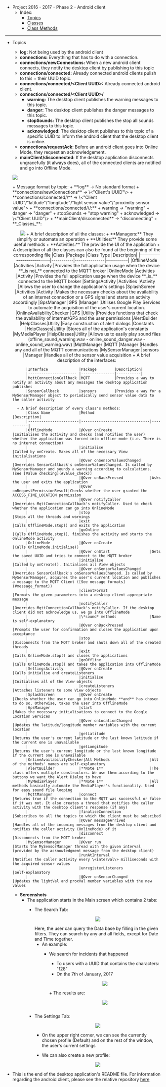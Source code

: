 + Project 2016 - 2017 - Phase 2 - Android client
	+  Index:
		+  [Topics](#topics)
		+  [Classes](#classes)
		+  [Class Methods](#methods)  
	

___________________________________________________________________

+ <a name="topics">Topics</a>
	+ **log:** Not being used by the android client
	+ **connections:** Everything that has to do with a connection.
	+ **connections/newConnections:** When a new android client connects, they notify the desktop client by publishing to this topic
	+ **connections/connected:** Already connected android clients pulish to this + their UUID topic.
	+ **connections/connected/\<Client UUID\>:** Already connected android client.
	+ **connections/connected/\<Client UUID\>/**
		+ **warning:** The desktop client publishes the warning messages to this topic.
		+ **danger:** The desktop client publishes the danger messages to this topic.
		+ **stopSounds:** The desktop client publishes the stop all sounds messages to this topic.
		+ **acknowledged:** The desktop client publishes to this topic of a specific UUID to inform the android client that the desktop client is online.
	+ **connections/requestAck:** Before an android client goes into Online Mode, they request an acknowledgement.
	+ **mainClient/disconnected:**  If the desktop application disconnects ungracefully (it always does), all of the connected clients are notified and go into Offline Mode.
	<p>
		<img src="https://lh3.googleusercontent.com/EMTDe2A2bCl9MuYJKZhCLX_tX7UdKtdf8fYdxdcuCFidDoLNWDPSGSRl4oVtERlpl-79DWBNPMcfacocgttfsDVU6azZSdBP_WkuWFD2jJ2F8gW6waPMZqLLN0g3wm8OvVqph2EdKa19BJYjsqYHRyAvq9kLpfUcwLtEaH2fTq80pnvMS5q1wzfTGcRKl0gtI-GgZoyINp9rIRpnKFovbLAk6h2PP1O4wwLJT99YfX0txHF1OFchctcVTubwk4zjAbNMjcq3cL0Ad6cVlIBt_71riQmHjeu2gCpdY2uXs68ZlwlUXNOzh9X7C2BwyIrDisLDZmPhtLoNUSl5eCoe_j5sL4CZAVWomGBtwjofZsbiA3fe1D4qyizQ1eRNseiFzk5f9Rcaoa3z4FiseBP9KKZbIyibwM7xOWOv-6B3U-l-9cg8B4FxBR1hLd7QfB9xZuQ80dU0NywqltCgg1tsRDz2-pbNJ1aL095OfSZeZwjX290c1as0ZkAkJZhaa1_eKt1ZajAqfI2CZdJIfhzdQIbiKmLn-NgJ6fQ4Mh6Ve1OXOlOXtiuRcmVbKGWFeoQXeBHu_o1KupHzSX5Xff5GLd_zgDs7cP_fIN0VhO6HFdMsm4GmYExz=w1063-h501-no" />
	 </p>
	+ <a name="message_format">Message format by topic:</a>
		+ **log** -> No standard format
		+ **connections/newConnections** -> \<"Client's UUID"\>
		+ **connections/connected/\<Client's UUID\>** -> \<"Client UUID"/"latitude"/"longitude"/"light sensor value"/"proximity sensor value">
		+ **connections/connected/\<Client's UUID\>/:**
			+   warning -> "warning"
			+   danger -> "danger"
			+   stopSounds -> "stop warning"
			+   acknowledged -> <The frequency at which the android client should send data to *the* desktop client
		+  **connections/requestAck** -> \<"Client UUID"\>
		+  **mainClient/disconnected** -> "disconnecting"
	+ **_Classes_**:
		<p align="center">
			<img src="https://lh3.googleusercontent.com/b-KJz-5ENFFol01knQUWUfueHWCdnVFrG1L2Lf04NZ_LDoNiPornBzh_a67oTlsxvOZzuJqT8FNfzA6QdKGz7KhDvUOW2nGfvYk_MK_LSRj8fJ_fn5pBcJ1b08_rBEI_eFcmgLNsNN7gPaw7Ekak_uate2O83RJ8Cltq-cZHU8JpYL8_06ettTzBiflPgywgPBKB9hVIe3rSCBNk_zfz18FIhIH9kcO6pVjp0JdbrP2dDePX_jGaivEisTGKPtF6NqKYXRO4eneHBcx3t1N5x57fFiXGJw8VyMRcSnHGoNekPWIBUEnNYNP-UlwdrleGvd9sQnfVWkejpKlF1P-oFGH5CY4H91lL9j3ZdUIbNIz8cw4R0gUex2M0YBnQvcX33SSumL6VX1fcSSb9ZKuXxqTLwD47FJnQu4FvNaQ45kM9z6rmrItfliPAqF2IMluVrmb_8dvrBjtdwOqPAFoI17p3JUL0nGWhrcHW8QgLngD8NQfBqLsj-NFm5p0-8tJsXqyFnYb-2TFmVKZ2ypYlHizvDoMk42qy2N4KFnuNKBuN5YCiNmc3NSU7udYQHDBM8F4ShX2Hl0gGNqqcvBpR97PZ7SE9yI6cEhYY-fkMCF-Xt1gOjjLD=w971-h546-no"
		</p>
		+ A brief description of all the classes:
			+ **Managers:** They simplify or automate an operation
			+ **Utilities:** They provide some useful methods
			+ **Activities:** The provide the UI of the application
		+ A description of all the classes can also be found at the beginning of the corresponding file
			|Class			 			|Package	|Class Type		|Description|
			|---------------------------|-----------|---------------|-----------|
			|OfflineMode	 			|Activities	|Activity		|Provides the full application usage when the device **_is not_** connected to the MQTT broker
			|OnlineMode		 			|Activities |Activity		|Provides the full application usage when the device **_is_** connected to the MQTT broker
			|SettingsActivity			|Activities |Activity		|Allows the user to change the application's settings
			|SplashScreen				|Activities |Activity		|Makes the necessary checks about the availability of an internet connection or a GPS signal and starts an
			activity accordingly
			|GpsManager					|GPS		|Manager		|Utilises Google Play Services to automate the acquisition of the user's current location.
			|OnlineAvailabilityChecker	|GPS		|Utility		|Provides functions that check the availability of internet/GPS and the user permissions
			|AlertBuilder				|HelpClasses|Utility		|Easy construction of alert dialogs
			|Constants					|HelpClasses|Utility		|Stores all of the application's constants
			|MyMediaPlayer				|HelpClasses|Utility		|Allows us to easily play sound files (offline_sound_warning.wav - online_sound_danger.wav - online_sound_warning.wav)
			|MqttManager				|MQTT		|Manager		|Handles any and all of the MQTT communications
			|MySensorManager			|sensors	|Manager		|Handles all of the sensor value acquisition
 		+ A brief description of the interfaces:
 	
 			|Interface				|Package		|Description|
			|----------------------	|---------------|-----------|
			|MqttConnectionCallback	|MQTT			|Provides a way to notify an activity about any messages the desktop application publishes
			|SensorCallback			|sensors		|Provides a way for a MySensorManager object to periodically send sensor value data to the caller activity

		+ A brief description of every class's methods:
			|Class Name				|Method							|Description|
			|-----------------------|-------------------------------|-----------|
			|OfflineMode			|@Over onCreate					|Initialises the activity and checks (and notifies the user) whether the application was forced into offline mode (i.e. There is no internet connection)
			|						|initialise						|Called by onCreate. Makes all of the necessary View initialisations
			|						|@Over onSensorValuesChanged 	|Overrides SensorCallback's onSensorValuesChanged. Is called by MySensorManager and sounds a warning according to calculations. (see [Value checking](#value_check))
			|						|@Over onBackPressed			|Asks the user and exits the application 
			|						|@Over onRequestPermissionResult|Checks whether the user granted the ACCESS_FINE_LOCATION permission
			|						|@Over notifyCaller				|Overrides MqttConnectionCallback's notifyCaller. Used to check whether the application can go into OnlineMode
			|						|stop							|Stops all the threads and warnings
			|						|exit							|Calls OfflineMode.stop() and exits the application
			|						|goOnline						|Calls OfflineMode.stop(), finishes the activity and starts the OnlineMode activity
			|OnlineMode				|@Over onCreate					|Calls OnlineMode.initialise()
			|						|@Over onStart					|Gets the saved UUID and tries to connect to the MQTT broker
			|						|initialise						|Called by onCreate(). Initialises all View objects
			|						|@Over onSensorValuesChanged	|Overrides SensorCallback's onSensorValuesChanged. Is called by MySensorManager, acquires the user's current location and publishes a message to the MQTT Client ([See message formats](#message_format)) 
			|						|clientFormat					|Formats the given parameters into a desktop client appropriate message
			|						|notifyCaller					|Overrides MqttConnectionCallback's notifyCaller. If the desktop client did not acknowledge us, we go into OfflineMode
			|						|\*sound* methods				|Name is self-explanatory
			|						|@Over onBackPressed			|Prompts the user for confirmation and closes the application upon acceptance
			|						|stop							|Disconnects from the MQTT broker and shuts down all of the created threads
			|						|exit							|Calls OnlineMode.stop() and closes the applications
			|						|goOffline						|Calls OnlineMode.stop() and takes the application into OfflineMode
			|SettingsActivity		|@Over onCreate					|Calls initialise and createListeners
			|						|initialise						|Initialises all of the View objects
			|						|createListeners				|Attaches listeners to some View objects
			|SplashScreen			|@Over onCreate					|Checks whether the user can go into OnlineMode **and** has chosen to do so. Otherwise, takes the user into OfflineMode
			|GpsManager				|start							|Makes the necessary initialisations to connect to the Google Location Services
			|						|@Over onLocationChanged		|Updates the latitude/longitude member variables with the current location
			|						|getLatitude					|Returns the user's current latitude or the last known latitude if the current one is unavailable
			|						|getLongitude					|Returns the user's current longitude or the last known longitude if the current one is unavailable
			|OnlineAvailabilityChecker|All Methods					|All of the methods' names are self-explanatory
			|AlertBuilder			|**Note 1**						|The class offers multiple constructors. We use them according to the buttons we want the Alert Dialog to have
			|MyMediaPlayer			|**Note 1**						|All methods basically automate the MediaPlayer's functionality. Used for easy sound file looping
			|MqttManager			|connect						|Returns true if the connection to the MQTT was successful or false if it was not. It also creates a thread that notifies the caller activity with the desktop client's response (if any)
			|						|finaliseConnection				|Subscribes to all the topics to which the client must be subscibed
			|						|@Over messageArrived			|Handles all of the incoming messages from the desktop client and notifies the caller activity (OnlineMode) of it
			|						|disconnect 					|Disconnects from the MQTT broker
			|MySensorManager		|@Over run						|Starts the MySensorManager thread with the given interval (provided by the acknowledgment message from the desktop client)
			|						|runAtInterval					|Notifies the caller activity every \<interval\> milliseconds with the acquired sensor values
			|						|unregisterListeners			|Self-explanatory
			|						|@Over onSensorChanged			|Updates the lightVal and proxVal member variables with the new values
	
    + **Screenshots**  
        + The application starts in the Main screen which contains 2 tabs:
            + The Search Tab:
                <p align="center">
                    <img src="https://lh3.googleusercontent.com/gpCrFCW23B5RzEcTW1zD45VoHURVFCwqtrsNbA7_wW5VsdDS6sPlrS_XMAHlBJNY5s6XTqJ0dEUEtPV0cATqYdO7NP_GKhLT1JP1iCvEKSRc0X8uDsZC0Kermb99TaXfkfn8-nN6EAubCAeV61h6jQoUrvl-WfMVUWgWkujqDezkx4-KTd5F10_tSvdCKZVH0OmFNaKc_bW0QlbG1lBTmsK1dgxUV-JfIHfa0U5_y3S8W7S0DmM6TSHoZCaDL96p33-bFEjfC9vcM_6fUjwt2rl_zLVg9PyzVMOkDR378UxMxjQ_zf-LkydLIZDTnb5Rqabkff1i5OAnJUzlT7oJeWFOAmrW_5KfXp7kb4Sy-fB9tbhuyYxVlANhiF4O86mtkZ2grBhUtRYzMI9Nyl4W9-YhXmdmEJ0ylaDAX6vxAv0_TtDHkKugKFWMUwEBnU_oNNNb2RVLrwXg1Gpowx4QVSVmCx2ZxEE4a-DDK1SwwZxrjWKJJ8DNWtz1RtnEm-qE7AqYKEZe_l8Ube1gNXPHljSmH4H0TZcxqc8Wgnut5_i3Bgj5bEQ5cFc1Zi1oKoeKzgTDfdxlCx_KaBrcK3iZwcy4Ki4rGAP69X_V2ICSQBDrLcJZfHH4=w597-h489-no" />
                </p>
                Here, the user can query the Data base by
                filling in the given filters. They can search 
                by any and all fields, except for Date and Time together.
                
                + An example:  
                    + We search for incidents that happened 
                        + To users with a UUID that contains the characters:
                        "f28"
                        + On the 7th of January, 2017
                        
                        <p align="center">
                        	<img src="https://lh3.googleusercontent.com/A-053ZZvedUWmwCMGW8_qv2VBEmcsC7JoFW0K871pbOPQGsMQSbPYS3AdX7VL_fros75pT0kmz7TuSecgFLcZ3K6xF_x1sTf7B-wp36f4y3GLj0YklWtFZU7hfYgBDIZX1xzwfC6_wL8GPbgj1TUOfdFKw_EenqWt5y5q1MTNVkP_Tb2yJQjGBL2rKtdBGKE-r0o4Tb30Zdhi27PH_Gi0mfY6BYK280p-5dwwY0bFR-uX2F1OMQIQ3fjliI4DxStGesLz-8p6pk-avtqMzUFxHZmesVDVygWbONzQCNChqlUU77Ufl6rqyNdgCT5LNouZPLZ4BhyVTddAEAnvFGlnByTXXCIzxRvxOMCz523CVS8vAExY2Vg7EfNg604XD0yu_7WzoBYxhe-s8ke5M625AvOLPUINmSED6obsOz8rFfM2DEuflYuPcXbbR8kCW-PfqDLXnP0fQMc6I1yCtLc5r_7u_4YNe9a19rPBew34a9FMh1gZTR8AEloRFzlrtjxMbh9wEWDQ2WUlaLOnalXa3vzZx8LSul3izqzkLFfShMlNgXZfm2Z07ni19-IqRDWQJbR7x3Z5kauYeynrMcCiVlVQn-5_iGnBM-w3mDBWn3xFKPrzrKc=w597-h487-no" />
                        </p>
                        + The results are:
                        
                        <p align="center">
                        	<img src="https://lh3.googleusercontent.com/ydnmG4LYeLqGYQ4GAfeEQ7J3-GBq6uel51rC7Jm6yzzl2RyaDDHBrkUI4PZAPMpyBNpo8kSBLvqtPoUT6yhnr-ebOFWdZbvY54yUMm7UVHDsp-aqfyJpOe6vRtIVBe8DqVnbZHu2eRDsRWLSPG_jl91yKH-VHJ0RdlfZeD66Zr5RuN32AsLY0yKrxvi7GBL23pB5cv1wBFwPF1qd_NZgMODDhbUnO4hWLm_o2eSYNe7S7-gSyEvQqchPzw3bVpyxbb-ESjGQ5G0hXdVTETiAsGlmbaSz8Bah0VULXl6_O1SJwdrlNOn7bm6PWvpAiLdWJR7MCspWaJPHO-SlCDFiyogJthujoaL0HqbVAup7ZgQKuwScrdg_Dvl5G5xOaBoDPaH_L8j6919UzwyPsbqijM71IjI_lyFlbcyy7i0jqu-OYL_iKRZwbyypARpcqNgf6FoxSvLBj3O9tnfq3po1VUcmMxUiw6FU64CTcfCTANPjY0KXH__oVf6OaGhJ6XW0FVs-a5n8Mz-F1QJC1Ve2983IuWGOhNqRygfPKrb5RMrpbwylTLLd4sYciR2qVLmOTSTIHeR398YSZp3AmWRrpSmW_rTHBggyOlV__hNQYlPEseTevdhv=w737-h574-no" />
                        </p>
                        
                        <p align="center">
                        	<img src="" />
                        </p>
                        
            + The Settings Tab:
                <p align="center">
                	<img src="https://lh3.googleusercontent.com/OdcrOkLP-f5WpzVh9oPdLBcPJ5zVg6BQQMiggBYQoYKgAXgbaJV3lpeh8ZLhrMRm9HHkvSZFM2B_Isz4k3IPOEaiwLDzuc2ZKXtEZK2RqI3B1r1NEnHqbCEyQ3p3JEOr2pFxbV9NVgilELEGLVzQ0BG-eue7vQVj_ZAOkH5l5F6kqBQPy6tLicoKG7X7JvHdCSq7jJjngAZcV79bjV0yizdKUVP2cuY8d4seQtz3wMlAp4q6M0U--WCRQeGjIXBrKPdnlEU4csu8ZtK4pmsedimcqQ9UljhUM_Dp3y8dWXLsZ0TDzAhZzB6Ot2NgUkd0JFuvaPa1KzlwXpaKK6tMgbEexniiL3tLxV61utJYAxF5_cwScK4o6vSmNPrTEqdyMyjmTDgO7J6_SfKOZgN9l6VwoIrIPorBQaUy6vZyLJVVzr0-uBQCPGoPUTvarsZ2T21nci4c09lfFLiIRLAav0bKSlXGDNgqp0FoYr4qJc2LjUNy8tL-UIYKivX8I12aYtLE6GzwQ-ufds9O5bcyo7ONm8xaSS3ALXN2dhK0sBWgCf2hyU74cW7QvS08IFDLEII90nhoMhZ9O5z69yW2Z-iz2R2JTt7tB-nUCbxLQG2_b2nwZEzK=w598-h486-no" />
                </p>
                
                + On the upper right corner, we can see the
                currently chosen profile (Default) and
                on the rest of the window, the user's current settings
               
               + We can also create a new profile:
                <p align="center">
                	<img src="https://lh3.googleusercontent.com/Ew-WyQe2zYDScc2vShZW7B1XLAhcrZY3byV5NGosIaLWvVtjlbfKJO184s5TYhcFbbIwgGW57R0LMYX_5J4iPAL2Si16YU6d6V88hzyHFPBDxQ_vkz-eIHNdOqdLWn_d4TWMA8YO82hMNoolWZuKH77j2Ol5YQE9LcrvQ321LLBWldCVGofdvSowUeKQfnUD3f0efjAGMYTP6mF_Au1SPjd_A9kMG3FrgGKqd_p0C7Ss5YM_IDJ0k1ovyenchLfSd1Dz29ZeKaFGHHuGcyklCpZSnsVxMzY_6UpNMgZpQ-83uodLokTc5eyB-cwO16AAHaySc84qApPGByHrJMYbomhugwe0n3G2q-R66GLgR4e658PIhh-gWqHN3ylaLnnhpoAxXxEbq7KwOvr9N4h66I0PhxmfsliKQmj_Dqqpr2dNtClIB0GKtmimRjzyNt-_EYSzCDrU_LsPx5MEBSrvAb8XTsOjDDQils2qFpIavJdJ5aFGAB8a9BzFX3M3c4e3rnVh6KK72cryoakaBuv5OO7Q4FSSy0LeQDlvugJzp5tZJ3i1TA8qH0c85iugfwWLr09kik2BwRdtBS2esekvriig58UEnNBfzzTTjo5EWxmKQt_WFI_q=w600-h486-no" />
                </p>
                
+ This is the end of the desktop application's README file.
For information regarding the android client, please 
see the relative repository [here](https://anapgit.scanlab.gr/1200058-1200066/phase2-Android)